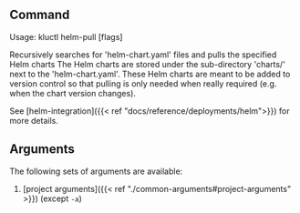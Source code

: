<!-- This comment is uncommented when auto-synced to www-kluctl.io

---
title: "helm-pull"
linkTitle: "helm-pull"
weight: 10
description: >
    helm-pull command
---
-->

## Command
<!-- BEGIN SECTION "helm-pull" "Usage" false -->
Usage: kluctl helm-pull [flags]

Recursively searches for 'helm-chart.yaml' files and pulls the specified Helm charts
The Helm charts are stored under the sub-directory 'charts/<chart-name>' next to the
'helm-chart.yaml'. These Helm charts are meant to be added to version control so that
pulling is only needed when really required (e.g. when the chart version changes).

<!-- END SECTION -->

See [helm-integration]({{< ref "docs/reference/deployments/helm">}}) for more details.

## Arguments
The following sets of arguments are available:
1. [project arguments]({{< ref "./common-arguments#project-arguments" >}}) (except `-a`)
